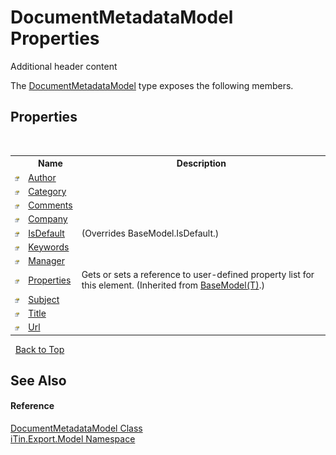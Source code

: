 # DocumentMetadataModel Properties
Additional header content 

The <a href="T_iTin_Export_Model_DocumentMetadataModel">DocumentMetadataModel</a> type exposes the following members.


## Properties
&nbsp;<table><tr><th></th><th>Name</th><th>Description</th></tr><tr><td>![Public property](media/pubproperty.gif "Public property")</td><td><a href="P_iTin_Export_Model_DocumentMetadataModel_Author">Author</a></td><td /></tr><tr><td>![Public property](media/pubproperty.gif "Public property")</td><td><a href="P_iTin_Export_Model_DocumentMetadataModel_Category">Category</a></td><td /></tr><tr><td>![Public property](media/pubproperty.gif "Public property")</td><td><a href="P_iTin_Export_Model_DocumentMetadataModel_Comments">Comments</a></td><td /></tr><tr><td>![Public property](media/pubproperty.gif "Public property")</td><td><a href="P_iTin_Export_Model_DocumentMetadataModel_Company">Company</a></td><td /></tr><tr><td>![Public property](media/pubproperty.gif "Public property")</td><td><a href="P_iTin_Export_Model_DocumentMetadataModel_IsDefault">IsDefault</a></td><td> (Overrides BaseModel.IsDefault.)</td></tr><tr><td>![Public property](media/pubproperty.gif "Public property")</td><td><a href="P_iTin_Export_Model_DocumentMetadataModel_Keywords">Keywords</a></td><td /></tr><tr><td>![Public property](media/pubproperty.gif "Public property")</td><td><a href="P_iTin_Export_Model_DocumentMetadataModel_Manager">Manager</a></td><td /></tr><tr><td>![Public property](media/pubproperty.gif "Public property")</td><td><a href="P_iTin_Export_Model_BaseModel_1_Properties">Properties</a></td><td>
Gets or sets a reference to user-defined property list for this element.
 (Inherited from <a href="T_iTin_Export_Model_BaseModel_1">BaseModel(T)</a>.)</td></tr><tr><td>![Public property](media/pubproperty.gif "Public property")</td><td><a href="P_iTin_Export_Model_DocumentMetadataModel_Subject">Subject</a></td><td /></tr><tr><td>![Public property](media/pubproperty.gif "Public property")</td><td><a href="P_iTin_Export_Model_DocumentMetadataModel_Title">Title</a></td><td /></tr><tr><td>![Public property](media/pubproperty.gif "Public property")</td><td><a href="P_iTin_Export_Model_DocumentMetadataModel_Url">Url</a></td><td /></tr></table>&nbsp;
<a href="#documentmetadatamodel-properties">Back to Top</a>

## See Also


#### Reference
<a href="T_iTin_Export_Model_DocumentMetadataModel">DocumentMetadataModel Class</a><br /><a href="N_iTin_Export_Model">iTin.Export.Model Namespace</a><br />